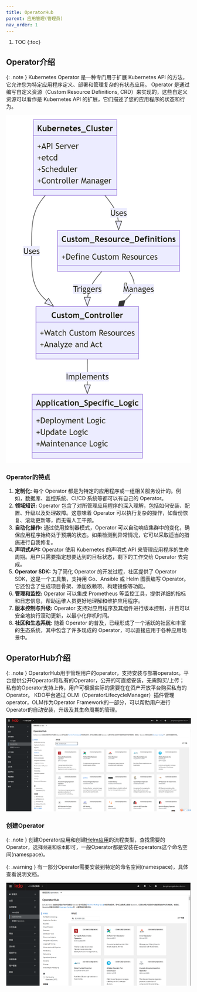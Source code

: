 ```yaml
---
title: OperatorHub
parent: 应用管理(管理员)
nav_order: 1
---
```


1. TOC
{:toc}

## Operator介绍

{: .note }
Kubernetes Operator 是一种专门用于扩展 Kubernetes API 的方法，它允许您为特定应用程序定义、部署和管理复杂的有状态应用。
Operator 是通过编写自定义资源（Custom Resource Definitions, CRD）来实现的，这些自定义资源可以看作是 Kubernetes API 的扩展，它们描述了您的应用程序的状态和行为。

![operator-arch.png](imgs/operator-arch.png)

### Operator的特点
1. **定制化:** 每个 Operator 都是为特定的应用程序或一组相关服务设计的。例如，数据库、监控系统、CI/CD 系统等都可以有自己的 Operator。
2. **领域知识:** Operator 包含了对所管理应用程序的深入理解，包括如何安装、配置、升级以及处理故障。这意味着 Operator 可以执行复杂的操作，如备份恢复、滚动更新等，而无需人工干预。
3. **自动化操作:** 通过使用控制器模式，Operator 可以自动响应集群中的变化，确保应用程序始终处于预期的状态。如果检测到异常情况，它可以采取适当的措施进行自我修复。
4. **声明式API:** Operator 使用 Kubernetes 的声明式 API 来管理应用程序的生命周期。用户只需要指定想要达到的目标状态，剩下的工作交给 Operator 去完成。
5. **Operator SDK:** 为了简化 Operator 的开发过程，社区提供了 Operator SDK，这是一个工具集，支持用 Go、Ansible 或 Helm 图表编写 Operator。它还包含了生成项目骨架、添加依赖项、构建镜像等功能。
6. **管理和监控:** Operator 可以集成 Prometheus 等监控工具，提供详细的指标和日志信息，帮助运维人员更好地理解和维护应用程序。
7. **版本控制与升级:** Operator 支持对应用程序及其组件进行版本控制，并且可以安全地执行滚动更新，以最小化停机时间。
8. **社区和生态系统:** 随着 Operator 的普及，已经形成了一个活跃的社区和丰富的生态系统，其中包含了许多现成的 Operator，可以直接应用于各种应用场景中。

## OperatorHub介绍

{: .note }
OperatorHub用于管理用户的operator，支持安装与部署operator。平台提供公开Operator和私有的Operator，公开的可直接安装，无需购买/上传； 私有的Operator支持上传，用户可根据实际的需要在在资产开放平台购买私有的Operator。
KDO平台通过 OLM（OperatorLifecycleManager）插件管理 operator，OLM作为Operator Framework的一部分，可以帮助用户进行Operator的自动安装，升级及其生命周期的管理。

![operator-hub.png](imgs/operator-hub.png)

### 创建Operator

{: .note }
创建Operator应用和创建[Helm应用](../../../dev/applications/helm)的流程类型，查找需要的Operator，选择`频道`和`版本`即可，一般Operator都是安装在operators这个命名空间(namespace)。

{: .warning }
有一部分Operator需要安装到特定的命名空间(namespace)，具体查看说明文档。

![install-operator.gif](imgs/install-operator.gif)

